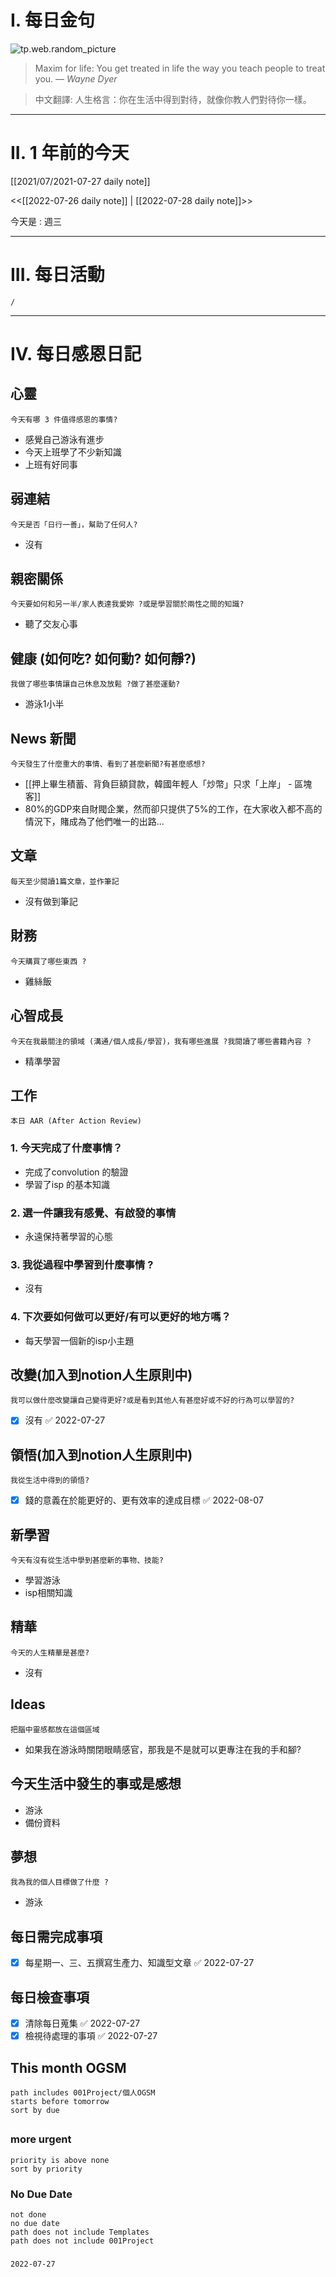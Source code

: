 # I. 每日金句
![tp.web.random_picture](https://images.unsplash.com/photo-1656523267493-31b9b2cfdc47?crop=entropy&cs=tinysrgb&fit=crop&fm=jpg&h=1080&ixid=MnwxfDB8MXxyYW5kb218MHx8fHx8fHx8MTY1ODg4MjI1NA&ixlib=rb-1.2.1&q=80&w=1920) <br>
> Maxim for life: You get treated in life the way you teach people to treat you.
> — <cite>Wayne Dyer</cite>

>中文翻譯:
>人生格言：你在生活中得到對待，就像你教人們對待你一樣。
---

# II. 1 年前的今天
[[2021/07/2021-07-27 daily note]]

<<[[2022-07-26 daily note]] | [[2022-07-28 daily note]]>>

今天是 : 週三 

---
# III. 每日活動
```ActivityHistory
/

```

---
# IV. 每日感恩日記
## 心靈
```note-brown
今天有哪 3 件值得感恩的事情?
```
- 感覺自己游泳有進步
- 今天上班學了不少新知識
- 上班有好同事

## 弱連結
```note-brown
今天是否「日行一善」，幫助了任何人?
```
- 沒有

## 親密關係
```note-brown
今天要如何和另一半/家人表達我愛妳 ?或是學習關於兩性之間的知識?
```
- 聽了交友心事

## 健康 (如何吃? 如何動? 如何靜?)
```note-brown
我做了哪些事情讓自己休息及放鬆 ?做了甚麼運動?
```
- 游泳1小半

## News 新聞
```note-brown
今天發生了什麼重大的事情、看到了甚麼新聞?有甚麼感想?
```
- [[押上畢生積蓄、背負巨額貸款，韓國年輕人「炒幣」只求「上岸」 - 區塊客]]
- 80%的GDP來自財閥企業，然而卻只提供了5%的工作，在大家收入都不高的情況下，賭成為了他們唯一的出路...

## 文章
```note-brown
每天至少閱讀1篇文章，並作筆記
```
- 沒有做到筆記

## 財務
```note-brown
今天購買了哪些東西 ?
```
- 雞絲飯

## 心智成長
```note-brown
今天在我最關注的領域 (溝通/個人成長/學習)，我有哪些進展 ?我閱讀了哪些書籍內容 ?
```
- 精準學習

## 工作
```note-brown
本日 AAR (After Action Review)
```

### 1. 今天完成了什麼事情？ 
- 完成了convolution 的驗證
- 學習了isp 的基本知識

### 2. 選一件讓我有感覺、有啟發的事情 
- 永遠保持著學習的心態

### 3. 我從過程中學習到什麼事情 ? 
- 沒有

### 4. 下次要如何做可以更好/有可以更好的地方嗎？
- 每天學習一個新的isp小主題

## 改變(加入到notion人生原則中)
```note-brown
我可以做什麼改變讓自己變得更好?或是看到其他人有甚麼好或不好的行為可以學習的?
```
- [x] 沒有 ✅ 2022-07-27

## 領悟(加入到notion人生原則中)
```note-brown
我從生活中得到的領悟?
```
- [x] 錢的意義在於能更好的、更有效率的達成目標 ✅ 2022-08-07

## 新學習
```note-brown
今天有沒有從生活中學到甚麼新的事物、技能?
```
- 學習游泳
- isp相關知識


## 精華
```note-brown
今天的人生精華是甚麼?
```
- 沒有

## Ideas
```note-brown
把腦中靈感都放在這個區域
```
- 如果我在游泳時關閉眼睛感官，那我是不是就可以更專注在我的手和腳?

## 今天生活中發生的事或是感想
- 游泳
- 備份資料

## 夢想
```note-brown
我為我的個人目標做了什麼 ?
```
- 游泳

## 每日需完成事項

- [x] 每星期一、三、五撰寫生產力、知識型文章 ✅ 2022-07-27

## 每日檢查事項
- [x] 清除每日蒐集 ✅ 2022-07-27
- [x] 檢視待處理的事項 ✅ 2022-07-27

## This month OGSM 
```
path includes 001Project/個人OGSM
starts before tomorrow
sort by due
```

##  
### more urgent
```
priority is above none
sort by priority
```
### No Due Date
```
not done
no due date
path does not include Templates
path does not include 001Project
```

### 

```
2022-07-27
```

